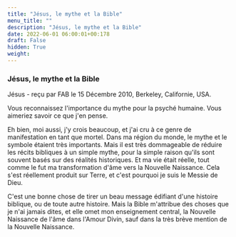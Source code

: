 ```yaml
---
title: "Jésus, le mythe et la Bible"
menu_title: ""
description: "Jésus, le mythe et la Bible"
date: 2022-06-01 06:00:01+00:178
draft: False
hidden: True
weight:
---
```

### Jésus, le mythe et la Bible

Jésus - reçu par FAB le 15 Décembre 2010, Berkeley, Californie, USA.

Vous reconnaissez l'importance du mythe pour la psyché humaine. Vous aimeriez savoir ce que j'en pense.

Eh bien, moi aussi, j'y crois beaucoup, et j'ai cru à ce genre de manifestation en tant que mortel. Dans ma région du monde, le mythe et le symbole étaient très importants. Mais il est très dommageable de réduire les récits bibliques à un simple mythe, pour la simple raison qu'ils sont souvent basés sur des réalités historiques. Et ma vie était réelle, tout comme le fut ma transformation d'âme vers la Nouvelle Naissance. Cela s'est réellement produit sur Terre, et c'est pourquoi je suis le Messie de Dieu.

C'est une bonne chose de tirer un beau message édifiant d'une histoire biblique, ou de toute autre histoire. Mais la Bible m'attribue des choses que je n'ai jamais dites, et elle omet mon enseignement central, la Nouvelle Naissance de l'âme dans l'Amour Divin, sauf dans la très brève mention de la Nouvelle Naissance.